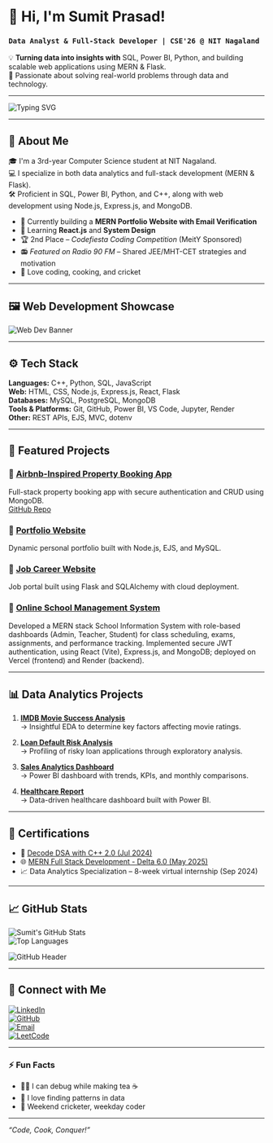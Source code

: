 # 👋 Hi, I'm Sumit Prasad!

### `Data Analyst & Full-Stack Developer | CSE'26 @ NIT Nagaland`

💡 **Turning data into insights with** SQL, Power BI, Python, and building scalable web applications using MERN & Flask.  
🎯 Passionate about solving real-world problems through data and technology.

---

![Typing SVG](https://readme-typing-svg.herokuapp.com?font=Fira+Code&pause=1000&center=true&vCenter=true&width=435&lines=Data+Analyst+%7C+MERN+Developer;CSE'+26+NIT+Nagaland;Turning+Data+into+Stories;Building+Scalable+Web+Apps)

---

## 🧠 About Me

🎓 I'm a 3rd-year Computer Science student at NIT Nagaland.  
💻 I specialize in both data analytics and full-stack development (MERN & Flask).  
🛠️ Proficient in SQL, Power BI, Python, and C++, along with web development using Node.js, Express.js, and MongoDB.

- 🔭 Currently building a **MERN Portfolio Website with Email Verification**
- 🌱 Learning **React.js** and **System Design**
- 🏆 2nd Place – *Codefiesta Coding Competition* (MeitY Sponsored)
- 📻 *Featured on Radio 90 FM* – Shared JEE/MHT-CET strategies and motivation
- 🧩 Love coding, cooking, and cricket

---

## 🖼️ Web Development Showcase

![Web Dev Banner](https://raw.githubusercontent.com/rajaprerak/rajaprerak/master/images/header.gif)


---

## ⚙️ Tech Stack

**Languages:** C++, Python, SQL, JavaScript  
**Web:** HTML, CSS, Node.js, Express.js, React, Flask  
**Databases:** MySQL, PostgreSQL, MongoDB  
**Tools & Platforms:** Git, GitHub, Power BI, VS Code, Jupyter, Render  
**Other:** REST APIs, EJS, MVC, dotenv

---

## 🚀 Featured Projects

### 🔹 [Airbnb-Inspired Property Booking App](https://delta-project-1mr4.onrender.com)  
Full-stack property booking app with secure authentication and CRUD using MongoDB.  
[GitHub Repo](https://github.com/Sumit123sm/delta-project)

### 🔹 [Portfolio Website](https://github.com/Sumit123sm/portfoliosumit)  
Dynamic personal portfolio built with Node.js, EJS, and MySQL.

### 🔹 [Job Career Website](https://github.com/Sumit123sm/job-carrer-website)  
Job portal built using Flask and SQLAlchemy with cloud deployment.

### 🔹 [Online School Management System](https://frontend-umber-seven-73.vercel.app/)  
Developed a MERN stack School Information System with role-based dashboards (Admin, Teacher, Student) for class scheduling, exams, assignments, and performance tracking.
Implemented secure JWT authentication, using React (Vite), Express.js, and MongoDB; deployed on Vercel (frontend) and Render (backend).

---

## 📊 Data Analytics Projects

1. **[IMDB Movie Success Analysis](https://github.com/Sumit123sm/project-trinity/tree/main/IMB%20MOVIE)**  
   → Insightful EDA to determine key factors affecting movie ratings.

2. **[Loan Default Risk Analysis](https://github.com/Sumit123sm/project-trinity/tree/main/Loan%20Default%20Risk%20Analysis)**  
   → Profiling of risky loan applications through exploratory analysis.

3. **[Sales Analytics Dashboard](https://github.com/Sumit123sm/Create-a-Sales-Analytics-Dashboard)**  
   → Power BI dashboard with trends, KPIs, and monthly comparisons.

4. **[Healthcare Report](https://github.com/Sumit123sm/Health_Car_Report)**  
   → Data-driven healthcare dashboard built with Power BI.

---

## 📜 Certifications

- 🧠 [Decode DSA with C++ 2.0 (Jul 2024)](https://github.com/Sumit123sm/all-certificate-link/blob/main/f051a0c2-3ada-4287-b26f-7248a4429716.pdf)  
- 🌐 [MERN Full Stack Development - Delta 6.0 (May 2025)](https://github.com/Sumit123sm/all-certificate-link/blob/main/certificate-delta-60-681c81e906d252012a058bbf.pdf)  
- 📈 Data Analytics Specialization – 8-week virtual internship (Sep 2024)

---

## 📈 GitHub Stats

![Sumit's GitHub Stats](https://github-readme-stats.vercel.app/api?username=Sumit123sm&show_icons=true&theme=radical)  
![Top Languages](https://github-readme-stats.vercel.app/api/top-langs/?username=Sumit123sm&layout=compact&theme=radical)

![GitHub Header](https://github.com/Sumit123sm/sumitimage/blob/main/DALL%C2%B7E%202024-11-10%2003.43.32%20-%20Design%20an%20interactive%20GitHub%20profile%20header%20image%20for%20a%20Data%20Analyst%20named%20Sumit%20Prasad.%20Include%20data%20analytics-related%20elements%20like%20charts%2C%20SQL%20code.webp)

---

## 🔗 Connect with Me

[![LinkedIn](https://img.shields.io/badge/-LinkedIn-0077B5?logo=linkedin&logoColor=white)](https://linkedin.com/in/sumit-prasad-811736264)  
[![GitHub](https://img.shields.io/badge/-GitHub-333?logo=github&logoColor=white)](https://github.com/Sumit123sm)  
[![Email](https://img.shields.io/badge/-Email-D14836?logo=gmail&logoColor=white)](mailto:sumitprasad102@gmail.com)  
[![LeetCode](https://img.shields.io/badge/-LeetCode-FFA116?logo=leetcode&logoColor=white)](https://leetcode.com/u/aTjPRmJntF/)

---

### ⚡ Fun Facts

- 🧑‍🍳 I can debug while making tea ☕  
- 🧠 I love finding patterns in data  
- 🏏 Weekend cricketer, weekday coder

---

*“Code, Cook, Conquer!”*
